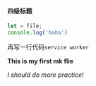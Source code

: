 #### 四级标题
```javascript
let = file;
console.log('haha')
```
再写一行代码``service worker``

**This is my first mk flie**

*I should do more practice!*

